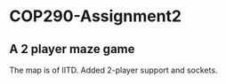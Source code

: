 # COP290-Assignment2
## A 2 player maze game
The map is of IITD.
Added 2-player support and sockets.
